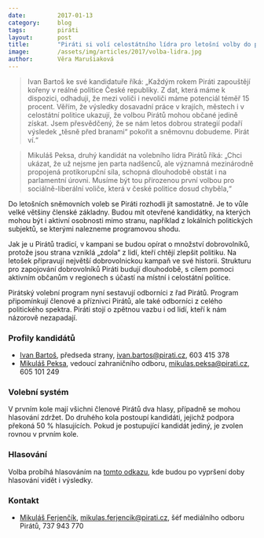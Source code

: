 ```yaml
---
date:         2017-01-13
category:     blog
tags:         piráti
layout:       post
title:        "Piráti si volí celostátního lídra pro letošní volby do poslanecké sněmovny"
image:        /assets/img/articles/2017/volba-lidra.jpg
author:       Věra Marušiaková
---
```


> Ivan Bartoš ke své kandidatuře říká: „Každým rokem Piráti zapouštějí kořeny v reálné politice České republiky. Z dat, která máme k dispozici, odhaduji, že mezi voliči i nevoliči máme potenciál téměř 15 procent. Věřím, že výsledky dosavadní práce v krajích, městech i v celostátní politice ukazují, že volbou Pirátů mohou občané jedině získat. Jsem přesvědčený, že se nám letos dobrou strategií podaří výsledek „těsně před branami“ pokořit a sněmovnu dobudeme. Pirát ví.“

> Mikuláš Peksa, druhý kandidát na volebního lídra Pirátů říká: „Chci ukázat, že už nejsme jen parta nadšenců, ale významná mezinárodně propojená protikorupční síla, schopná dlouhodobě obstát i na parlamentní úrovni. Musíme být tou přirozenou první volbou pro sociálně-liberální voliče, která v české politice dosud chyběla,“

Do letošních sněmovních voleb se Piráti rozhodli jít samostatně. Je to vůle velké většiny členské základny. Budou mít otevřené kandidátky, na kterých mohou být i aktivní osobnosti mimo stranu, například z lokálních politických subjektů, se kterými nalezneme programovou shodu.

Jak je u Pirátů tradicí, v kampani se budou opírat o množství dobrovolníků, protože jsou strana vzniklá „zdola“ z lidí, kteří chtějí zlepšit politiku. Na letošek připravují největší dobrovolnickou kampaň ve své historii. Strukturu pro zapojování dobrovolníků Piráti budují dlouhodobě, s cílem pomoci aktivním občanům v regionech s účastí na místní i celostátní politice.

Pirátský volební program nyní sestavují odborníci z řad Pirátů. Program připomínkují členové a příznivci Pirátů, ale také odborníci z celého politického spektra. Piráti stojí o zpětnou vazbu i od lidí, kteří k nám názorově nezapadají.

### Profily kandidátů

* [Ivan Bartoš](https://www.pirati.cz/people/Ivan_Bartos), předseda strany, ivan.bartos@pirati.cz, 603 415 378
* [Mikuláš Peksa](https://www.pirati.cz/lide/mikulas_peksa), vedoucí zahraničního odboru, mikulas.peksa@pirati.cz, 605 101 249

### Volební systém

V prvním kole mají všichni členové Pirátů dva hlasy, případně se mohou hlasování zdržet. Do druhého kola postoupí kandidáti, jejichž podpora překoná 50 % hlasujících. Pokud je postupující kandidát jediný, je zvolen rovnou v prvním kole.

### Hlasování

Volba probíhá hlasováním na [tomto odkazu](https://forum.pirati.cz/hlasovani-celostatniho-fora-f475/cf-19-2016-volba-celostatniho-lidra-hlasovani-1-kolo-t35741.html), kde budou po vypršení doby hlasování vidět i výsledky.

### Kontakt

* [Mikuláš Ferjenčík](https://www.pirati.cz/lide/mikulas_ferjencik), [mikulas.ferjencik@pirati.cz](mailto:mikulas.ferjencik@pirati.cz), šéf mediálního odboru Pirátů, 737 943 770
